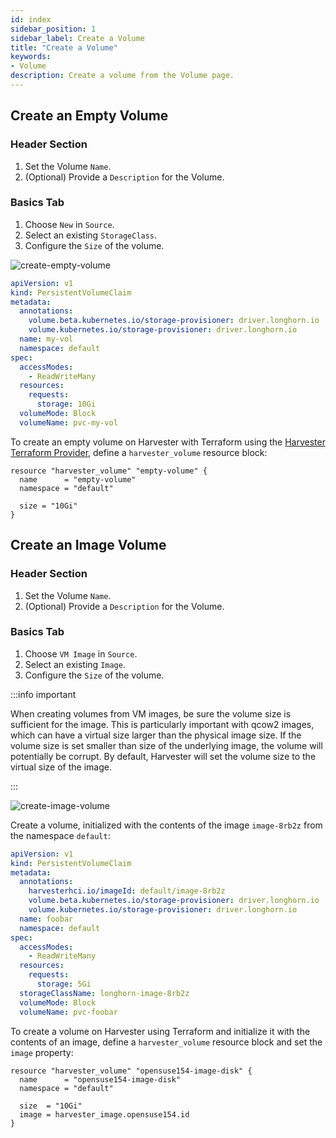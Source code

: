 ```yaml
---
id: index
sidebar_position: 1
sidebar_label: Create a Volume
title: "Create a Volume"
keywords:
- Volume
description: Create a volume from the Volume page.
---
```


<head>
  <link rel="canonical" href="https://docs.harvesterhci.io/v1.1/volume/create-volume"/>
</head>

## Create an Empty Volume

<Tabs>
<TabItem value="ui" label="UI" default>

### Header Section
1. Set the Volume `Name`.
1. (Optional) Provide a `Description` for the Volume.

### Basics Tab

1. Choose `New` in `Source`.
1. Select an existing `StorageClass`.
1. Configure the `Size` of the volume.

![create-empty-volume](/img/v1.2/volume/create-empty-volume.png)

</TabItem>
<TabItem value="api" label="API">

```yaml
apiVersion: v1
kind: PersistentVolumeClaim
metadata:
  annotations:
    volume.beta.kubernetes.io/storage-provisioner: driver.longhorn.io
    volume.kubernetes.io/storage-provisioner: driver.longhorn.io
  name: my-vol
  namespace: default
spec:
  accessModes:
    - ReadWriteMany
  resources:
    requests:
      storage: 10Gi
  volumeMode: Block
  volumeName: pvc-my-vol
```

</TabItem>
<TabItem value="terraform" label="Terraform">

To create an empty volume on Harvester with Terraform using the [Harvester Terraform Provider](https://registry.terraform.io/providers/harvester/harvester/latest), define a `harvester_volume` resource block:

```hcl
resource "harvester_volume" "empty-volume" {
  name      = "empty-volume"
  namespace = "default"

  size = "10Gi"
}
```

</TabItem>
</Tabs>

## Create an Image Volume

<Tabs>
<TabItem value="ui" label="UI">

### Header Section
1. Set the Volume `Name`.
1. (Optional) Provide a `Description` for the Volume.

### Basics Tab

1. Choose `VM Image` in `Source`.
1. Select an existing `Image`.
1. Configure the `Size` of the volume.

:::info important

When creating volumes from VM images, be sure the volume size is sufficient for the image. This is particularly important with qcow2 images, which can have a virtual size larger than the physical image size. If the volume size is set smaller than size of the underlying image, the volume will potentially be corrupt. By default, Harvester will set the volume size to the virtual size of the image.

:::

![create-image-volume](/img/v1.2/volume/create-image-volume.png)

</TabItem>
<TabItem value="api" label="API">

Create a volume, initialized with the contents of the image `image-8rb2z` from the namespace `default`:

```yaml
apiVersion: v1
kind: PersistentVolumeClaim
metadata:
  annotations:
    harvesterhci.io/imageId: default/image-8rb2z
    volume.beta.kubernetes.io/storage-provisioner: driver.longhorn.io
    volume.kubernetes.io/storage-provisioner: driver.longhorn.io
  name: foobar
  namespace: default
spec:
  accessModes:
    - ReadWriteMany
  resources:
    requests:
      storage: 5Gi
  storageClassName: longhorn-image-8rb2z
  volumeMode: Block
  volumeName: pvc-foobar
```

</TabItem>
<TabItem value="terraform" label="Terraform">

To create a volume on Harvester using Terraform and initialize it with the contents of an
image, define a `harvester_volume` resource block and set the `image` property:

```hcl
resource "harvester_volume" "opensuse154-image-disk" {
  name      = "opensuse154-image-disk"
  namespace = "default"

  size  = "10Gi"
  image = harvester_image.opensuse154.id
}
```

</TabItem>
</Tabs>
